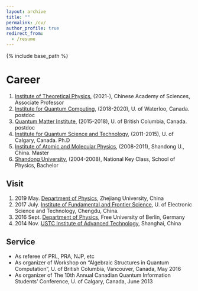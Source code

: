 ```yaml
---
layout: archive
title: ""
permalink: /cv/
author_profile: true
redirect_from:
  - /resume
---
```


{% include base_path %}

Career
======
1. [Institute of Theoretical Physics](http://english.itp.cas.cn/), (2021-), Chinese Academy of Sciences, Associate Professor
2. [Institute for Quantum Computing](https://uwaterloo.ca/institute-for-quantum-computing/), (2018-2020), U. of Waterloo, Canada. postdoc
3. [Quantum Matter Institute](https://qmi.ubc.ca/), (2015-2018), U. of British Columbia, Canada. postdoc 
4. [Institute for Quantum Science and Technology](https://www.iqst.ca/), (2011-2015), U. of Calgary, Canada. Ph.D
5. [Institute of Atomic and Molecular Physics](http://www.phy.sdu.edu.cn/info/1104/4834.htm), (2008-2011), Shandong U., China. Master
6. [Shandong University](http://www.en.sdu.edu.cn/), (2004-2008), National Key Class, School of Physics, Bachelor

Visit
------
1. 2019 May. [Department of Physics](http://physics.zju.edu.cn/english/), Zhejiang University, China
1. 2017 July. [Institute of Fundamental and Frontier Science](http://www.iffs.uestc.edu.cn/), U. of Electronic Science and Technology, Chengdu, China.
1. 2016 Sept. [Department of Physics](https://www.physik.fu-berlin.de/en/forschung/index.html), Free University of Berlin, Germany
1. 2014 Nov. [USTC Institute of Advanced Technology](https://iat.ustc.edu.cn/), Shanghai, China

Service
------
* As referee of PRL, PRA, NJP, etc
* As organizer of Workshop on “Algebraic Structures in Quantum Computation”, U. of British Columbia, Vancouver, Canada, May 2016
* As organizer of The 10th Annual Canadian Quantum Information Students’ Conference, U. of Calgary, Canada, June 2013
